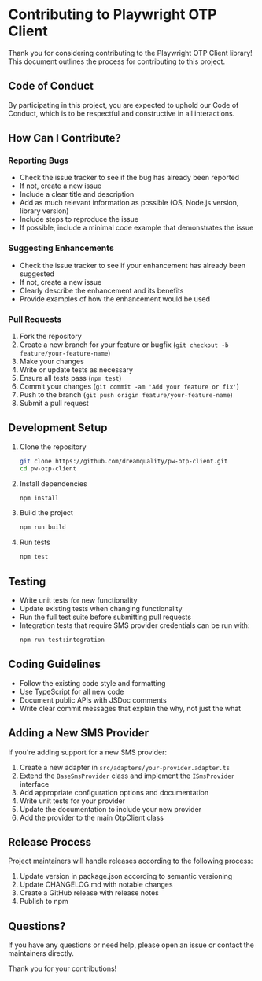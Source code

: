 # Contributing to Playwright OTP Client

Thank you for considering contributing to the Playwright OTP Client library! This document outlines the process for contributing to this project.

## Code of Conduct

By participating in this project, you are expected to uphold our Code of Conduct, which is to be respectful and constructive in all interactions.

## How Can I Contribute?

### Reporting Bugs

- Check the issue tracker to see if the bug has already been reported
- If not, create a new issue
- Include a clear title and description
- Add as much relevant information as possible (OS, Node.js version, library version)
- Include steps to reproduce the issue
- If possible, include a minimal code example that demonstrates the issue

### Suggesting Enhancements

- Check the issue tracker to see if your enhancement has already been suggested
- If not, create a new issue
- Clearly describe the enhancement and its benefits
- Provide examples of how the enhancement would be used

### Pull Requests

1. Fork the repository
2. Create a new branch for your feature or bugfix (`git checkout -b feature/your-feature-name`)
3. Make your changes
4. Write or update tests as necessary
5. Ensure all tests pass (`npm test`)
6. Commit your changes (`git commit -am 'Add your feature or fix'`)
7. Push to the branch (`git push origin feature/your-feature-name`)
8. Submit a pull request

## Development Setup

1. Clone the repository

   ```bash
   git clone https://github.com/dreamquality/pw-otp-client.git
   cd pw-otp-client
   ```

2. Install dependencies

   ```bash
   npm install
   ```

3. Build the project

   ```bash
   npm run build
   ```

4. Run tests
   ```bash
   npm test
   ```

## Testing

- Write unit tests for new functionality
- Update existing tests when changing functionality
- Run the full test suite before submitting pull requests
- Integration tests that require SMS provider credentials can be run with:
  ```bash
  npm run test:integration
  ```

## Coding Guidelines

- Follow the existing code style and formatting
- Use TypeScript for all new code
- Document public APIs with JSDoc comments
- Write clear commit messages that explain the why, not just the what

## Adding a New SMS Provider

If you're adding support for a new SMS provider:

1. Create a new adapter in `src/adapters/your-provider.adapter.ts`
2. Extend the `BaseSmsProvider` class and implement the `ISmsProvider` interface
3. Add appropriate configuration options and documentation
4. Write unit tests for your provider
5. Update the documentation to include your new provider
6. Add the provider to the main OtpClient class

## Release Process

Project maintainers will handle releases according to the following process:

1. Update version in package.json according to semantic versioning
2. Update CHANGELOG.md with notable changes
3. Create a GitHub release with release notes
4. Publish to npm

## Questions?

If you have any questions or need help, please open an issue or contact the maintainers directly.

Thank you for your contributions!
